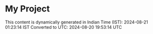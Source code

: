 # My Project

This content is dynamically generated in Indian Time (IST): 2024-08-21 01:23:14 IST
Converted to UTC: 2024-08-20 19:53:14 UTC
